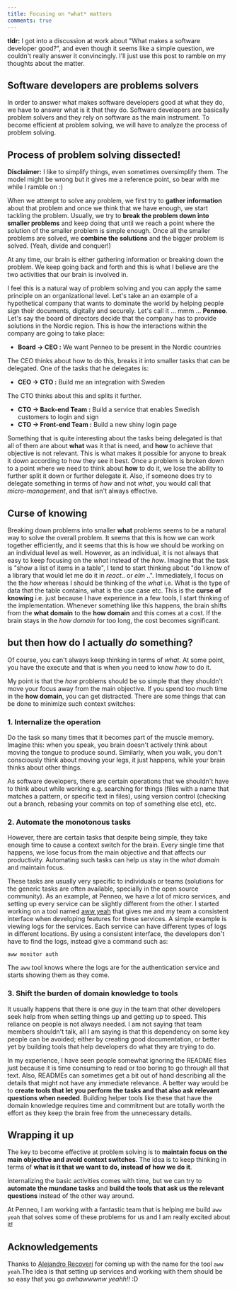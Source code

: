 ```yaml
---
title: Focusing on *what* matters
comments: true
---
```


**tldr:** I got into a discussion at work about "What makes a software developer
good?", and even though it seems like a simple question, we couldn't really
answer it convincingly. I'll just use this post to ramble on my thoughts about
the matter.

## Software developers are problems solvers
In order to answer what makes software developers good at what they do, we have
to answer what is it that they do. Software developers are basically problem
solvers and they rely on software as the main instrument. To become efficient at
problem solving, we will have to analyze the process of problem solving.

## Process of problem solving dissected!

**Disclaimer:** I like to simplify things, even sometimes oversimplify them. The
model might be wrong but it gives me a reference point, so bear with me while I
ramble on :)

When we attempt to solve any problem, we first try to **gather information**
about that problem and once we think that we have enough, we start tackling the
problem. Usually, we try to **break the problem down into smaller problems** and
keep doing that until we reach a point where the solution of the smaller problem
is simple enough. Once all the smaller problems are solved, we **combine the
solutions** and the bigger problem is solved. (Yeah, divide and conquer!)

At any time, our brain is either gathering information or breaking down the
problem. We keep going back and forth and this is what I believe are the two
activities that our brain is involved in.

I feel this is a natural way of problem solving and you can apply the same
principle on an organizational level. Let's take an an example of a hypothetical
company that wants to dominate the world by helping people sign their documents,
digitally and securely. Let's call it ... mmm ... **Penneo**. Let's say the board
of directors decide that the company has to provide solutions in the Nordic
region. This is how the interactions within the company are going to take place:

- **Board -> CEO :** We want Penneo to be present in the Nordic countries

The CEO thinks about how to do this, breaks it into smaller tasks that can be delegated. One of the tasks that he delegates is:

- **CEO -> CTO :** Build me an integration with Sweden

The CTO thinks about this and splits it further.

- **CTO -> Back-end Team  :** Build a service that enables Swedish customers to login and sign
- **CTO -> Front-end Team :** Build a new shiny login page

Something that is quite interesting about the tasks being delegated is that all
of them are about **what** was it that is need, and **how** to achieve that
objective is not relevant. This is what makes it possible for anyone to break it
down according to how they see it best. Once a problem is broken down to a point
where we need to think about **how** to do it, we lose the ability to further
split it down or further delegate it. Also, if someone does try to
delegate something in terms of *how* and not *what*, you would call that
*micro-management*, and that isn't always effective.

## Curse of knowing

Breaking down problems into smaller **what** problems seems to be a natural way
to solve the overall problem. It seems that this is how we can work together
efficiently, and it seems that this is how we should be working on an individual
level as well. However, as an individual, it is not always that easy to keep
focusing on the *what* instead of the *how*. Imagine that the task is "show a
list of items in a table", I tend to start thinking about "do I know of a
library that would let me do it in *react*.. or *elm* ..". Immediately, I focus
on the the *how* whereas I should be thinking of the *what* i.e. What is the
type of data that the table contains, what is the use case etc. This is the
**curse of knowing** i.e. just because I have experience in a few tools, I start
thinking of the implementation. Whenever something like this happens, the brain
shifts from the **what domain** to the **how domain** and this comes at a cost.
If the brain stays in the *how domain* for too long, the cost becomes
significant.

## but then how do I actually *do* something?

Of course, you can't always keep thinking in terms of *what*. At some point, you
have the execute and that is when you need to know *how* to do it.

My point is that the *how* problems should be so simple that they shouldn't move
your focus away from the main objective. If you spend too much time in the **how
domain**, you can get distracted. There are some things that can be done to
minimize such context switches:

### 1. Internalize the operation

Do the task so many times that it becomes part of the muscle memory. Imagine
this: when you speak, you brain doesn't actively think about moving the tongue
to produce sound. Similarly, when you walk, you don't consciously think about
moving your legs, it just happens, while your brain thinks about other things.
  
As software developers, there are certain operations that we shouldn't have to
think about while working e.g. searching for things (files with a name that
matches a pattern, or specific text in files), using version control (checking
out a branch, rebasing your commits on top of something else etc), etc.

### 2. Automate the monotonous tasks

However, there are certain tasks that despite being simple, they take enough
time to cause a context switch for the brain. Every single time that happens, we
lose focus from the main objective and that affects our productivity. Automating
such tasks can help us stay in the *what domain* and maintain focus.

These tasks are usually very specific to individuals or teams (solutions for the
generic tasks are often available, specially in the open source community). As
an example, at Penneo, we have a lot of micro services, and setting up every
service can be slightly different from the other. I started working on a tool
named [aww yeah][aww-yeah] that gives me and my team a consistent interface when
developing features for these services. A simple example is viewing logs for the
services. Each service can have different types of logs in different locations.
By using a consistent interface, the developers don't have to find the logs,
instead give a command such as:

```
aww monitor auth
```

The `aww` tool knows where the logs are for the authentication service and
starts showing them as they come.

### 3. Shift the burden of domain knowledge to tools

It usually happens that there is one guy in the team that other developers seek
help from when setting things up and getting up to speed. This reliance on
people is not always needed. I am not saying that team members shouldn't talk,
all I am saying is that this dependency on some key people can be avoided;
either by creating good documentation, or better yet by building tools that help
developers do what they are trying to do.

In my experience, I have seen people somewhat ignoring the README files just
because it is time consuming to read or too boring to go through all that text.
Also, READMEs can sometimes get a bit out of hand describing all the details
that might not have any immediate relevance. A better way would be to **create
tools that let you perform the tasks and that also ask relevant questions when
needed**. Building helper tools like these that have the domain knowledge
requires time and commitment but are totally worth the effort as they keep
the brain free from the unnecessary details.

## Wrapping it up

The key to become effective at problem solving is to **maintain focus on the
main objective and avoid context switches**. The idea is to keep thinking in
terms of **what is it that we want to do, instead of how we do it**.

Internalizing the basic activities comes with time, but we can try to **automate
the mundane tasks** and **build the tools that ask us the relevant questions**
instead of the other way around.

At Penneo, I am working with a fantastic team that is helping me build `aww
yeah` that solves some of these problems for us and I am really excited about
it!

## Acknowledgements

Thanks to [Alejandro Recoveri][aj] for coming up with the name for the tool `aww
yeah`.The idea is that setting up services and working with them should be so
easy that you go *awhawwwnw yeahh!!* :D

[aww-yeah]: https://github.com/ahmadnazir/aww-yeah
[aj]: https://github.com/axltxl
